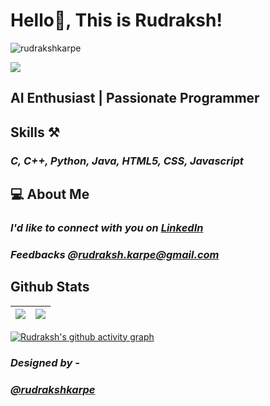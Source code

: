  # Hello👋, This is Rudraksh! 
 <p align="left"> <img src="https://komarev.com/ghpvc/?username=rudrakshkarpe" alt="rudrakshkarpe" /> </p>
 
<img src="https://i.imgur.com/hLwUjJU.png">

## **AI Enthusiast | Passionate Programmer**

## **Skills** ⚒️
### *C, C++, Python, Java, HTML5, CSS, Javascript*

  
## 💻 **About Me** 
### *I'd like to connect with you on [LinkedIn](https://www.linkedin.com/in/rudraksh-karpe-78b45b1a7)*
 
### *Feedbacks @**rudraksh.karpe@gmail.com***


## Github Stats

| <img src="https://github-readme-stats.vercel.app/api?username=rudrakshkarpe&&show_icons=true&count_private=true&theme=github_dark">|<img src="https://github-readme-streak-stats.herokuapp.com/?user=rudrakshkarpe&theme=blueberry_duo"/> |
| ------------| ------------- |

[![Rudraksh's github activity graph](https://activity-graph.herokuapp.com/graph?username=rudrakshkarpe&theme=react-dark	)](https://github.com/ashutosh00710/github-readme-activity-graph)

###  *Designed by -*

### *[@rudrakshkarpe](https://www.github.com/rudrakshkarpe)* 

 

  
